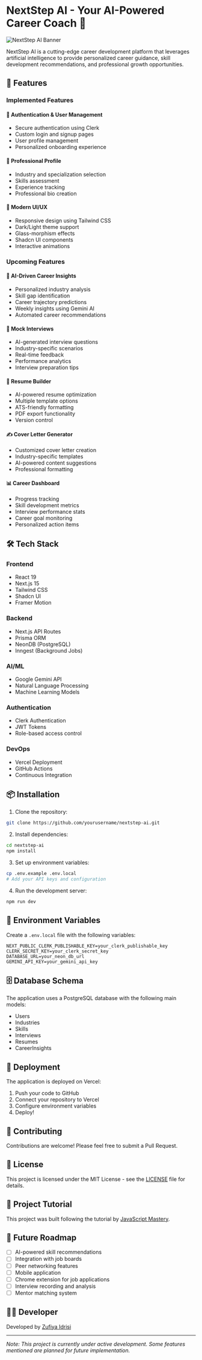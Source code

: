 # NextStep AI - Your AI-Powered Career Coach 🚀

![NextStep AI Banner](public/banner.png)

NextStep AI is a cutting-edge career development platform that leverages artificial intelligence to provide personalized career guidance, skill development recommendations, and professional growth opportunities.

## 🌟 Features

### Implemented Features

#### 🔐 Authentication & User Management
- Secure authentication using Clerk
- Custom login and signup pages
- User profile management
- Personalized onboarding experience

#### 💼 Professional Profile
- Industry and specialization selection
- Skills assessment
- Experience tracking
- Professional bio creation

#### 🎨 Modern UI/UX
- Responsive design using Tailwind CSS
- Dark/Light theme support
- Glass-morphism effects
- Shadcn UI components
- Interactive animations

### Upcoming Features

#### 🤖 AI-Driven Career Insights
- Personalized industry analysis
- Skill gap identification
- Career trajectory predictions
- Weekly insights using Gemini AI
- Automated career recommendations

#### 🎯 Mock Interviews
- AI-generated interview questions
- Industry-specific scenarios
- Real-time feedback
- Performance analytics
- Interview preparation tips

#### 📝 Resume Builder
- AI-powered resume optimization
- Multiple template options
- ATS-friendly formatting
- PDF export functionality
- Version control

#### ✍️ Cover Letter Generator
- Customized cover letter creation
- Industry-specific templates
- AI-powered content suggestions
- Professional formatting

#### 📊 Career Dashboard
- Progress tracking
- Skill development metrics
- Interview performance stats
- Career goal monitoring
- Personalized action items

## 🛠️ Tech Stack

### Frontend
- React 19
- Next.js 15
- Tailwind CSS
- Shadcn UI
- Framer Motion

### Backend
- Next.js API Routes
- Prisma ORM
- NeonDB (PostgreSQL)
- Inngest (Background Jobs)

### AI/ML
- Google Gemini API
- Natural Language Processing
- Machine Learning Models

### Authentication
- Clerk Authentication
- JWT Tokens
- Role-based access control

### DevOps
- Vercel Deployment
- GitHub Actions
- Continuous Integration

## 📦 Installation

1. Clone the repository:
```bash
git clone https://github.com/yourusername/nextstep-ai.git
```

2. Install dependencies:
```bash
cd nextstep-ai
npm install
```

3. Set up environment variables:
```bash
cp .env.example .env.local
# Add your API keys and configuration
```

4. Run the development server:
```bash
npm run dev
```

## 🔑 Environment Variables

Create a `.env.local` file with the following variables:

```env
NEXT_PUBLIC_CLERK_PUBLISHABLE_KEY=your_clerk_publishable_key
CLERK_SECRET_KEY=your_clerk_secret_key
DATABASE_URL=your_neon_db_url
GEMINI_API_KEY=your_gemini_api_key
```

## 🗄️ Database Schema

The application uses a PostgreSQL database with the following main models:

- Users
- Industries
- Skills
- Interviews
- Resumes
- CareerInsights

## 🚀 Deployment

The application is deployed on Vercel:

1. Push your code to GitHub
2. Connect your repository to Vercel
3. Configure environment variables
4. Deploy!

## 🤝 Contributing

Contributions are welcome! Please feel free to submit a Pull Request.

## 📝 License

This project is licensed under the MIT License - see the [LICENSE](LICENSE) file for details.

## 🎥 Project Tutorial

This project was built following the tutorial by [JavaScript Mastery](https://youtu.be/UbXpRv5ApKA?si=uvIJETPupwPig0RJ).

## 🔮 Future Roadmap

- [ ] AI-powered skill recommendations
- [ ] Integration with job boards
- [ ] Peer networking features
- [ ] Mobile application
- [ ] Chrome extension for job applications
- [ ] Interview recording and analysis
- [ ] Mentor matching system

## 👨‍💻 Developer

Developed by [Zufiya Idrisi](https://www.linkedin.com/in/zufiyaidrisi9797/)

---

*Note: This project is currently under active development. Some features mentioned are planned for future implementation.*
